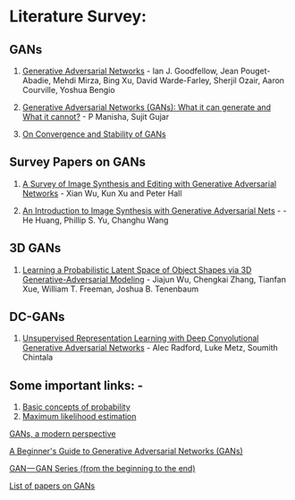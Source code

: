# Literature Survey:

## GANs

1. [Generative Adversarial Networks](https://arxiv.org/abs/1406.2661) - Ian J. Goodfellow, Jean Pouget-Abadie, Mehdi Mirza, Bing Xu, David Warde-Farley, Sherjil Ozair, Aaron Courville, Yoshua Bengio
 
2. [Generative Adversarial Networks (GANs): What it can generate and What it cannot?](https://arxiv.org/abs/1804.00140) - P Manisha, Sujit Gujar

3. [On Convergence and Stability of GANs](https://arxiv.org/abs/1705.07215)


## Survey Papers on GANs

1. [A Survey of Image Synthesis and Editing with Generative Adversarial Networks](https://ieeexplore.ieee.org/stamp/stamp.jsp?tp=&arnumber=8195348) - Xian Wu, Kun Xu and Peter Hall

2. [An Introduction to Image Synthesis with Generative Adversarial Nets](https://arxiv.org/abs/1803.04469) -  - He Huang, Phillip S. Yu, Changhu Wang

## 3D GANs

1. [Learning a Probabilistic Latent Space of Object Shapes via 3D Generative-Adversarial Modeling](https://arxiv.org/abs/1610.07584) - Jiajun Wu, Chengkai Zhang, Tianfan Xue, William T. Freeman, Joshua B. Tenenbaum

## DC-GANs

1. [Unsupervised Representation Learning with Deep Convolutional Generative Adversarial Networks](https://arxiv.org/abs/1511.06434) - Alec Radford, Luke Metz, Soumith Chintala



## Some important links: -

1. [Basic concepts of probability](https://towardsdatascience.com/probability-concepts-explained-introduction-a7c0316de465)
2. [Maximum likelihood estimation](https://towardsdatascience.com/probability-concepts-explained-maximum-likelihood-estimation-c7b4342fdbb1)


[GANs, a modern perspective](https://medium.com/deep-dimension/gans-a-modern-perspective-83ed64b42f5c)

[A Beginner's Guide to Generative Adversarial Networks (GANs)](https://skymind.ai/wiki/generative-adversarial-network-gan)

[GAN — GAN Series (from the beginning to the end)](https://medium.com/@jonathan_hui/gan-gan-series-2d279f906e7b)

[List of papers on GANs](https://github.com/zhangqianhui/AdversarialNetsPapers)
